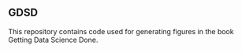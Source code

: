 GDSD
----

This repository contains code used for generating figures in the book
Getting Data Science Done.


